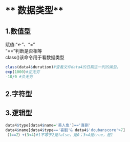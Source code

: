 # ** 数据类型**   
## **1.数值型**    
赋值:“<-”、“=”   
“==”判断是否相等   
class()该命令用于看数据类型   
```r
class(data4$duration)#查看文件data4的日期这一列的类型。
exp(1000)#正无穷
-10/0 #负无穷
```

## **2.字符型**   

## **3.逻辑型**   

```r
data4$type[data4$name='美人鱼']=='喜剧'
data4$name[data4$type=='喜剧'& data4$'doubanscore'>7]
（1==2）+(3<4)#1不等于2是false，是0；3<4是true，是1
```
